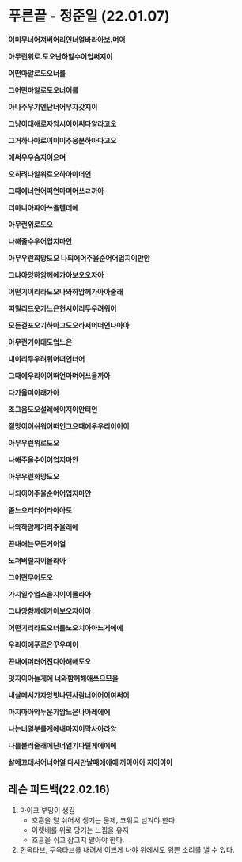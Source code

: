 # 푸른끝 - 정준일 (22.01.07)

**이미무너어져버어리인너얼바라아보.며어**

**아무런위로.도오난하알수어업써지이**

**어떤마알로도오너를**

**그어떤마알로도오너어를**

**아나주우기엔난너어무자갓지이**

**그냥이대애로자암시이이써다알라고오**

**그거하나아로이이미추웅분하아다고오**

**애써우우슴지이으며**

**오히려나알위로오하아아더언**

**그때에너언어떠언마며어쓰ㄹ까아**

**더마니아파아쓰을텐데에**

**아무런위로도오**

**나해줄수우어업지마안**

**아무우런희망도오 나되에어주울순어어업지이만안**

**그냐아앙하암께에가아보오오자아**

**어떤기이리라도오나와하암께가아아줄래**



**떠밀리드읏가느은현시이리두우려워어**

**모든걸포오기하아고도오라서어떠언나아아**

**아무런기이대도업느은**

**내이리두우려워어떠언너어**

**그때에우리이어떠언마며어쓰을까아**

**다가올미이래가아**

**조그음도오설레에이지이안터언**

**절망이이쉬워어떠언그으때에우우리이이이**

**아무우런위로도오**

**나해주울수어어업지마안**

**아무우런희망도오**

**나되이어주울순어어업지마안**

**좀느으리더어라아아도**

**나와하암께거러주울래에**

**끈내애는모든거어얼**

**노쳐버릴지이몰라아**

**그어떤무어도오**

**가지일수업스을지이이몰라아**

**그냐앙함께에가아보오자아아**

**어떤기리라도오너를노오치아아느게에에**



**우리이에푸르은꾸우미이**

**끈내에머러어진다아해애도오**

**잇지이아늘게에 너와함께해애쓰으므을**

**내살메서가자앙빗나던사람너어어어여써어**

**마지마아악누운가암느은나아레에에**

**나는너얼부를게에내마지이막사아라앙**

**나를불러줄래에난너얼기다릴게에에에**

**살메끄테서어너어얼 다시만날때에에에 까아아아 지이이이**



## 레슨 피드백(22.02.16)

1. 마이크 부밍이 생김
   - 호흡을 덜 쉬어서 생기는 문제, 코위로 넘겨야 한다.
   - 아랫배를 위로 당기는 느낌을 유지
   - 호흡을 쉬고 잠그지 말아야 한다.
2. 한옥타브, 두옥타브를 내려서 이쁘게 나야 위에서도 위쁜 소리를 낼 수 있다.
